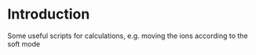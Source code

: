 # Introduction
Some useful scripts for calculations, e.g. moving the ions according to the soft mode
